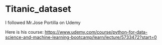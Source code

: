 # Titanic_dataset
I followed Mr.Jose Portilla on Udemy

Here is his course: https://www.udemy.com/course/python-for-data-science-and-machine-learning-bootcamp/learn/lecture/5733472?start=0
